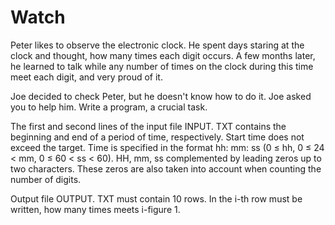 # Watch

Peter likes to observe the electronic clock. He spent days staring at the clock and thought, how many times each digit occurs. A few months later, he learned to talk while any number of times on the clock during this time meet each digit, and very proud of it.

Joe decided to check Peter, but he doesn't know how to do it. Joe asked you to help him. Write a program, a crucial task.

The first and second lines of the input file INPUT. TXT contains the beginning and end of a period of time, respectively. Start time does not exceed the target. Time is specified in the format hh: mm: ss (0 ≤ hh, 0 ≤ 24 < mm, 0 ≤ 60 < ss < 60). HH, mm, ss complemented by leading zeros up to two characters. These zeros are also taken into account when counting the number of digits.

Output file OUTPUT. TXT must contain 10 rows. In the i-th row must be written, how many times meets i-figure 1.
